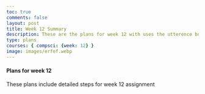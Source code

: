 ```yaml
---
toc: true
comments: false
layout: post
title: Week 12 Summary
description: These are the plans for week 12 with uses the utterence bot
type: plans
courses: { compsci: {week: 12} }
image: images/erfef.webp
---
```



#### Plans for week 12
These plans include detailed steps for week 12 assignment

